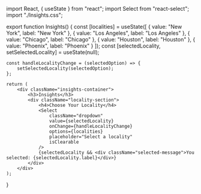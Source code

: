import React, { useState } from "react";
import Select from "react-select";
import "./Insights.css";

export function Insights() {
    const [localities] = useState([
        { value: "New York", label: "New York" },
        { value: "Los Angeles", label: "Los Angeles" },
        { value: "Chicago", label: "Chicago" },
        { value: "Houston", label: "Houston" },
        { value: "Phoenix", label: "Phoenix" }
    ]);
    const [selectedLocality, setSelectedLocality] = useState(null);

    const handleLocalityChange = (selectedOption) => {
        setSelectedLocality(selectedOption);
    };

    return (
        <div className="insights-container">
            <h3>Insights</h3>
            <div className="locality-section">
                <h4>Choose Your Locality</h4>
                <Select
                    className="dropdown"
                    value={selectedLocality}
                    onChange={handleLocalityChange}
                    options={localities}
                    placeholder="Select a locality"
                    isClearable
                />
                {selectedLocality && <div className="selected-message">You selected: {selectedLocality.label}</div>}
            </div>
        </div>
    );
}
